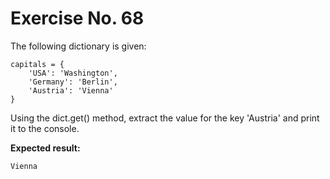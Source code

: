 # Exercise No. 68

The following dictionary is given:


    capitals = {
        'USA': 'Washington',
        'Germany': 'Berlin',
        'Austria': 'Vienna'
    }


Using the dict.get() method, extract the value for the key 'Austria' and print it to the console.


**Expected result:**


    Vienna